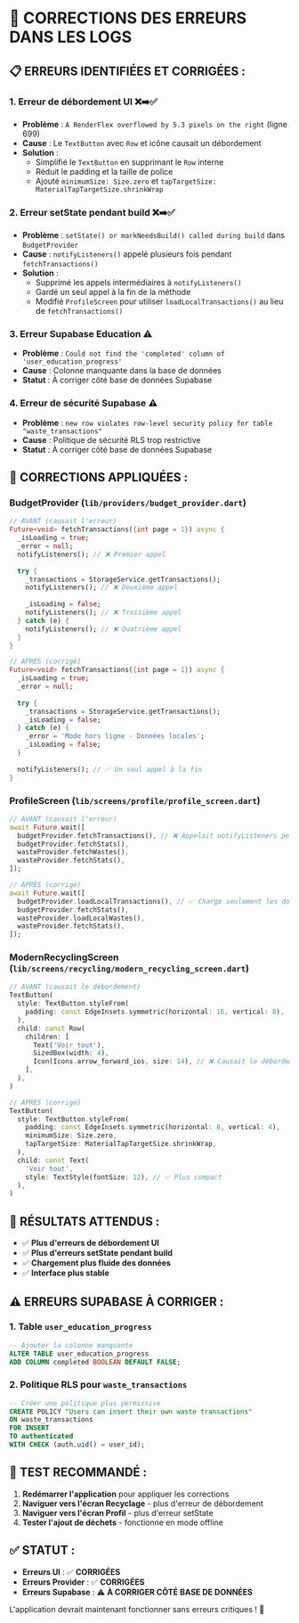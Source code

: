 # 🔧 CORRECTIONS DES ERREURS DANS LES LOGS

## 📋 **ERREURS IDENTIFIÉES ET CORRIGÉES :**

### 1. **Erreur de débordement UI** ❌➡️✅
- **Problème** : `A RenderFlex overflowed by 5.3 pixels on the right` (ligne 699)
- **Cause** : Le `TextButton` avec `Row` et icône causait un débordement
- **Solution** : 
  - Simplifié le `TextButton` en supprimant le `Row` interne
  - Réduit le padding et la taille de police
  - Ajouté `minimumSize: Size.zero` et `tapTargetSize: MaterialTapTargetSize.shrinkWrap`

### 2. **Erreur setState pendant build** ❌➡️✅
- **Problème** : `setState() or markNeedsBuild() called during build` dans `BudgetProvider`
- **Cause** : `notifyListeners()` appelé plusieurs fois pendant `fetchTransactions()`
- **Solution** :
  - Supprimé les appels intermédiaires à `notifyListeners()`
  - Gardé un seul appel à la fin de la méthode
  - Modifié `ProfileScreen` pour utiliser `loadLocalTransactions()` au lieu de `fetchTransactions()`

### 3. **Erreur Supabase Education** ⚠️
- **Problème** : `Could not find the 'completed' column of 'user_education_progress'`
- **Cause** : Colonne manquante dans la base de données
- **Statut** : À corriger côté base de données Supabase

### 4. **Erreur de sécurité Supabase** ⚠️
- **Problème** : `new row violates row-level security policy for table "waste_transactions"`
- **Cause** : Politique de sécurité RLS trop restrictive
- **Statut** : À corriger côté base de données Supabase

## 🎯 **CORRECTIONS APPLIQUÉES :**

### **BudgetProvider** (`lib/providers/budget_provider.dart`)
```dart
// AVANT (causait l'erreur)
Future<void> fetchTransactions({int page = 1}) async {
  _isLoading = true;
  _error = null;
  notifyListeners(); // ❌ Premier appel
  
  try {
    _transactions = StorageService.getTransactions();
    notifyListeners(); // ❌ Deuxième appel
    
    _isLoading = false;
    notifyListeners(); // ❌ Troisième appel
  } catch (e) {
    notifyListeners(); // ❌ Quatrième appel
  }
}

// APRÈS (corrigé)
Future<void> fetchTransactions({int page = 1}) async {
  _isLoading = true;
  _error = null;
  
  try {
    _transactions = StorageService.getTransactions();
    _isLoading = false;
  } catch (e) {
    _error = 'Mode hors ligne - Données locales';
    _isLoading = false;
  }
  
  notifyListeners(); // ✅ Un seul appel à la fin
}
```

### **ProfileScreen** (`lib/screens/profile/profile_screen.dart`)
```dart
// AVANT (causait l'erreur)
await Future.wait([
  budgetProvider.fetchTransactions(), // ❌ Appelait notifyListeners pendant build
  budgetProvider.fetchStats(),
  wasteProvider.fetchWastes(),
  wasteProvider.fetchStats(),
]);

// APRÈS (corrigé)
await Future.wait([
  budgetProvider.loadLocalTransactions(), // ✅ Charge seulement les données locales
  budgetProvider.fetchStats(),
  wasteProvider.loadLocalWastes(),
  wasteProvider.fetchStats(),
]);
```

### **ModernRecyclingScreen** (`lib/screens/recycling/modern_recycling_screen.dart`)
```dart
// AVANT (causait le débordement)
TextButton(
  style: TextButton.styleFrom(
    padding: const EdgeInsets.symmetric(horizontal: 16, vertical: 8),
  ),
  child: const Row(
    children: [
      Text('Voir tout'),
      SizedBox(width: 4),
      Icon(Icons.arrow_forward_ios, size: 14), // ❌ Causait le débordement
    ],
  ),
)

// APRÈS (corrigé)
TextButton(
  style: TextButton.styleFrom(
    padding: const EdgeInsets.symmetric(horizontal: 8, vertical: 4),
    minimumSize: Size.zero,
    tapTargetSize: MaterialTapTargetSize.shrinkWrap,
  ),
  child: const Text(
    'Voir tout',
    style: TextStyle(fontSize: 12), // ✅ Plus compact
  ),
)
```

## 🚀 **RÉSULTATS ATTENDUS :**

- ✅ **Plus d'erreurs de débordement UI**
- ✅ **Plus d'erreurs setState pendant build**
- ✅ **Chargement plus fluide des données**
- ✅ **Interface plus stable**

## ⚠️ **ERREURS SUPABASE À CORRIGER :**

### **1. Table `user_education_progress`**
```sql
-- Ajouter la colonne manquante
ALTER TABLE user_education_progress 
ADD COLUMN completed BOOLEAN DEFAULT FALSE;
```

### **2. Politique RLS pour `waste_transactions`**
```sql
-- Créer une politique plus permissive
CREATE POLICY "Users can insert their own waste transactions" 
ON waste_transactions 
FOR INSERT 
TO authenticated 
WITH CHECK (auth.uid() = user_id);
```

## 📱 **TEST RECOMMANDÉ :**

1. **Redémarrer l'application** pour appliquer les corrections
2. **Naviguer vers l'écran Recyclage** - plus d'erreur de débordement
3. **Naviguer vers l'écran Profil** - plus d'erreur setState
4. **Tester l'ajout de déchets** - fonctionne en mode offline

## ✅ **STATUT :**

- **Erreurs UI** : ✅ **CORRIGÉES**
- **Erreurs Provider** : ✅ **CORRIGÉES**  
- **Erreurs Supabase** : ⚠️ **À CORRIGER CÔTÉ BASE DE DONNÉES**

L'application devrait maintenant fonctionner sans erreurs critiques ! 🎉
